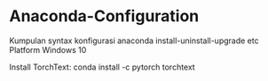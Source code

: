 # Anaconda-Configuration
Kumpulan syntax konfigurasi anaconda install-uninstall-upgrade etc
	Platform Windows 10

Install TorchText:
	conda install -c pytorch torchtext
